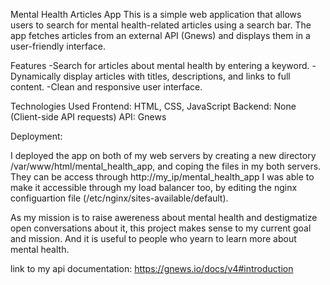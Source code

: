 Mental Health Articles App
This is a simple web application that allows users to search for mental health-related articles using a search bar. The app fetches articles from an external API (Gnews) and displays them in a user-friendly interface.

Features
-Search for articles about mental health by entering a keyword.
-Dynamically display articles with titles, descriptions, and links to full content.
-Clean and responsive user interface.

Technologies Used
Frontend: HTML, CSS, JavaScript
Backend: None (Client-side API requests)
API: Gnews

Deployment:

I deployed the app on both of my web servers by creating a new directory /var/www/html/mental_health_app, and coping the files in my both servers.
They can be access through http://my_ip/mental_health_app
I was able to make it accessible through my load balancer too, by editing the nginx configuartion file (/etc/nginx/sites-available/default). 

As my mission is to raise awereness about mental health and destigmatize open conversations about it, this project makes sense to my current goal and mission. And it is useful to people who yearn to learn more about mental health. 

link to my api documentation: https://gnews.io/docs/v4#introduction
